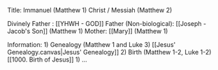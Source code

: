 Title:
	Immanuel (Matthew 1)
	Christ / Messiah (Matthew 2)

Divinely Father : [[YHWH - GOD]]
Father (Non-biological): [[Joseph - Jacob's Son]] (Matthew 1)
Mother: [[Mary]] (Matthew 1)

Information:
	1) Genealogy (Matthew 1 and Luke 3)
		[[Jesus' Genealogy.canvas|Jesus' Genealogy]]
	2) Birth (Matthew 1-2, Luke 1-2)
		[[1000. Birth of Jesus]]
	1) ...
